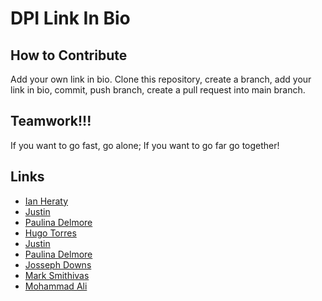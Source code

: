 # DPI Link In Bio

## How to Contribute
Add your own link in bio. Clone this repository, create a branch, add your link in bio, commit, push branch, create a pull request into main branch.

## Teamwork!!!
 If you want to go fast, go alone; If you want to go far go together!

## Links

* [Ian Heraty](https://heratyian.github.io)
* [Justin](https://justin1111111111.github.io/)
* [Paulina Delmore](https://pdelmore.github.io/)
* [Hugo Torres](https://www.freegeek.org/computer-adoption)
* [Justin](https://justin1111111111.github.io/)
* [Paulina Delmore](https://pdelmore.github.io/)
* [Josseph Downs](https://jdowns525.github.io/)
* [Mark Smithivas](https://msmithivas.github.io/)
* [Mohammad Ali](https://github.com/karimi65)

